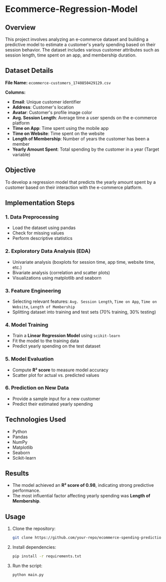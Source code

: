 # Ecommerce-Regression-Model

## Overview
This project involves analyzing an e-commerce dataset and building a predictive model to estimate a customer's yearly spending based on their session behavior. The dataset includes various customer attributes such as session length, time spent on an app, and membership duration.

## Dataset Details
**File Name:** `ecommerce-customers_1740850429129.csv`

**Columns:**
- **Email**: Unique customer identifier
- **Address**: Customer's location
- **Avatar**: Customer's profile image color
- **Avg. Session Length**: Average time a user spends on the e-commerce platform
- **Time on App**: Time spent using the mobile app
- **Time on Website**: Time spent on the website
- **Length of Membership**: Number of years the customer has been a member
- **Yearly Amount Spent**: Total spending by the customer in a year (Target variable)

## Objective
To develop a regression model that predicts the yearly amount spent by a customer based on their interaction with the e-commerce platform.

## Implementation Steps

### 1. Data Preprocessing
- Load the dataset using pandas
- Check for missing values
- Perform descriptive statistics

### 2. Exploratory Data Analysis (EDA)
- Univariate analysis (boxplots for session time, app time, website time, etc.)
- Bivariate analysis (correlation and scatter plots)
- Visualizations using matplotlib and seaborn

### 3. Feature Engineering
- Selecting relevant features: `Avg. Session Length`, `Time on App`, `Time on Website`, `Length of Membership`
- Splitting dataset into training and test sets (70% training, 30% testing)

### 4. Model Training
- Train a **Linear Regression Model** using `scikit-learn`
- Fit the model to the training data
- Predict yearly spending on the test dataset

### 5. Model Evaluation
- Compute **R² score** to measure model accuracy
- Scatter plot for actual vs. predicted values

### 6. Prediction on New Data
- Provide a sample input for a new customer
- Predict their estimated yearly spending

## Technologies Used
- Python
- Pandas
- NumPy
- Matplotlib
- Seaborn
- Scikit-learn

## Results
- The model achieved an **R² score of 0.98**, indicating strong predictive performance.
- The most influential factor affecting yearly spending was **Length of Membership**.

## Usage
1. Clone the repository:
   ```bash
   git clone https://github.com/your-repo/ecommerce-spending-prediction.git
   ```
2. Install dependencies:
   ```bash
   pip install -r requirements.txt
   ```
3. Run the script:
   ```bash
   python main.py
   ```
